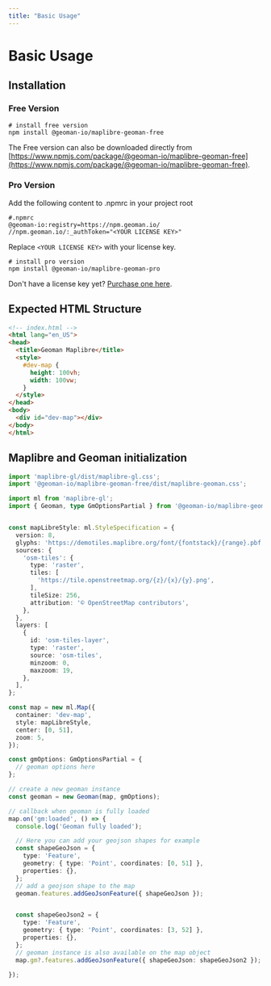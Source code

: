 ```yaml
---
title: "Basic Usage"
---
```


# Basic Usage

## Installation

### Free Version

```shell
# install free version
npm install @geoman-io/maplibre-geoman-free
```

The Free version can also be downloaded directly from [https://www.npmjs.com/package/@geoman-io/maplibre-geoman-free](https://www.npmjs.com/package/@geoman-io/maplibre-geoman-free).

### Pro Version

Add the following content to .npmrc in your project root

```shell
#.npmrc
@geoman-io:registry=https://npm.geoman.io/
//npm.geoman.io/:_authToken="<YOUR LICENSE KEY>"
```

Replace `<YOUR LICENSE KEY>` with your license key.

```shell
# install pro version
npm install @geoman-io/maplibre-geoman-pro
```

Don't have a license key yet? [Purchase one here](https://geoman.io/pricing).


## Expected HTML Structure

```html
<!-- index.html -->
<html lang="en_US">
<head>
  <title>Geoman Maplibre</title>
  <style>
    #dev-map {
      height: 100vh;
      width: 100vw;
    }
  </style>
</head>
<body>
  <div id="dev-map"></div>
</body>
</html>
```

## Maplibre and Geoman initialization

```typescript
import 'maplibre-gl/dist/maplibre-gl.css';
import '@geoman-io/maplibre-geoman-free/dist/maplibre-geoman.css';

import ml from 'maplibre-gl';
import { Geoman, type GmOptionsPartial } from '@geoman-io/maplibre-geoman-free';


const mapLibreStyle: ml.StyleSpecification = {
  version: 8,
  glyphs: 'https://demotiles.maplibre.org/font/{fontstack}/{range}.pbf',
  sources: {
    'osm-tiles': {
      type: 'raster',
      tiles: [
        'https://tile.openstreetmap.org/{z}/{x}/{y}.png',
      ],
      tileSize: 256,
      attribution: '© OpenStreetMap contributors',
    },
  },
  layers: [
    {
      id: 'osm-tiles-layer',
      type: 'raster',
      source: 'osm-tiles',
      minzoom: 0,
      maxzoom: 19,
    },
  ],
};

const map = new ml.Map({
  container: 'dev-map',
  style: mapLibreStyle,
  center: [0, 51],
  zoom: 5,
});

const gmOptions: GmOptionsPartial = {
  // geoman options here
};

// create a new geoman instance
const geoman = new Geoman(map, gmOptions);

// callback when geoman is fully loaded
map.on('gm:loaded', () => {
  console.log('Geoman fully loaded');

  // Here you can add your geojson shapes for example
  const shapeGeoJson = {
    type: 'Feature',
    geometry: { type: 'Point', coordinates: [0, 51] },
    properties: {},
  };
  // add a geojson shape to the map
  geoman.features.addGeoJsonFeature({ shapeGeoJson });


  const shapeGeoJson2 = {
    type: 'Feature',
    geometry: { type: 'Point', coordinates: [3, 52] },
    properties: {},
  };
  // geoman instance is also available on the map object
  map.gm?.features.addGeoJsonFeature({ shapeGeoJson: shapeGeoJson2 });

});
```
